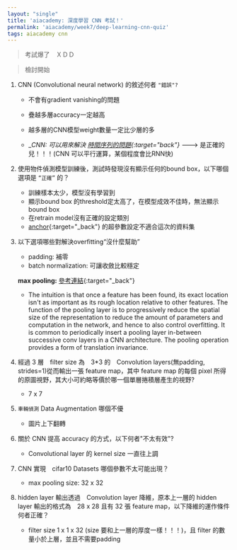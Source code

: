 ```yaml
---
layout: "single"
title: 'aiacademy: 深度學習 CNN 考試！'
permalink: 'aiacademy/week7/deep-learning-cnn-quiz'
tags: aiacademy cnn
---
```


> 考試爆了　ＸＤＤ　

> 檢討開始

1. CNN (Convolutional neural network) 的敘述何者 `"錯誤"?`

   - 不會有gradient vanishing的問題
   - 疊越多層accuracy一定越高
   - 越多層的CNN模型weight數量一定比少層的多

   - __CNN: 可以用來解決 [時間序列的問題](https://machinelearningmastery.com/how-to-develop-convolutional-neural-network-models-for-time-series-forecasting/){:target="_back"}__ ---> 是正確的兒！！！(CNN 可以平行運算，某個程度會比RNN快)



2. 使用物件偵測模型訓練後，測試時發現沒有顯示任何的bound box，以下哪個選項是 `“正確”` 的？

   - 訓練樣本太少，模型沒有學習到
   - 顯示bound box 的threshold定太高了，在模型成效不佳時，無法顯示bound box
   - 在retrain model沒有正確的設定類別
   - [anchor](https://www.d2l.ai/chapter_computer-vision/anchor.html){:target="_back"} 的超參數設定不適合這次的資料集

3. 以下選項哪些對解決overfitting“沒什麼幫助”
   
   - padding: 補零
   - batch normalization: 可讓收斂比較穩定

   __max pooling:__ [參考連結](https://datascience.stackexchange.com/questions/14122/why-convolute-if-max-pooling-is-just-going-to-downsample-the-image-anyway){:target="_back"}
   
      - The intuition is that once a feature has been found, its exact location isn't as important as its rough location relative to other features. The function of the pooling layer is to progressively reduce the spatial size of the representation to reduce the amount of parameters and computation in the network, and hence to also control overfitting. It is common to periodically insert a pooling layer in-between successive conv layers in a CNN architecture. The pooling operation provides a form of translation invariance.

4. 經過 3 層　filter size 為　3*3 的　Convolution layers(無padding, strides=1)從而輸出一張 feature map，其中 feature map 的每個 pixel 所得的原圖視野，其大小可約略等價於哪一個單層捲積層產生的視野?

   - 7 x 7


5. `車輛偵測` Data Augmentation 哪個不優
　　
   - 圖片上下翻轉

6. 關於 CNN 提高 accuracy 的方式，以下何者"不太有效"?

   - Convolutional layer 的 kernel size 一直往上調

7. CNN 實現　cifar10 Datasets 哪個參數不太可能出現？

   - max pooling size: 32 x 32

8. hidden layer 輸出透過　Convolution layer 降維，原本上一層的 hidden layer 輸出的格式為　28 x 28 且有 32 張 feature map，以下降維的運作條件何者正確？

   - filter size 1 x 1 x 32 (size 要和上一層的厚度一樣！！！)，且 filter 的數量小於上層，並且不需要padding